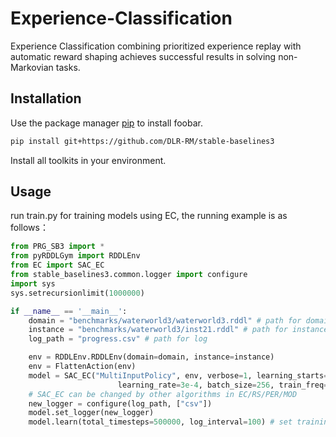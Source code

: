 # Experience-Classification
Experience Classification combining prioritized experience replay with automatic reward shaping achieves successful results in solving non-Markovian tasks.

## Installation

Use the package manager [pip](https://pip.pypa.io/en/stable/) to install foobar.

```bash
pip install git+https://github.com/DLR-RM/stable-baselines3
```
Install all toolkits in your environment.

## Usage
run train.py for training models using EC, the running example is as follows：
```python
from PRG_SB3 import *
from pyRDDLGym import RDDLEnv
from EC import SAC_EC
from stable_baselines3.common.logger import configure
import sys
sys.setrecursionlimit(1000000)

if __name__ == '__main__':
    domain = "benchmarks/waterworld3/waterworld3.rddl" # path for domain
    instance = "benchmarks/waterworld3/inst21.rddl" # path for instance
    log_path = "progress.csv" # path for log

    env = RDDLEnv.RDDLEnv(domain=domain, instance=instance)
    env = FlattenAction(env)
    model = SAC_EC("MultiInputPolicy", env, verbose=1, learning_starts=1000,
                        learning_rate=3e-4, batch_size=256, train_freq=1, device='cpu')  
    # SAC_EC can be changed by other algorithms in EC/RS/PER/MOD 
    new_logger = configure(log_path, ["csv"])
    model.set_logger(new_logger)
    model.learn(total_timesteps=500000, log_interval=100) # set training steps and log interval
```
